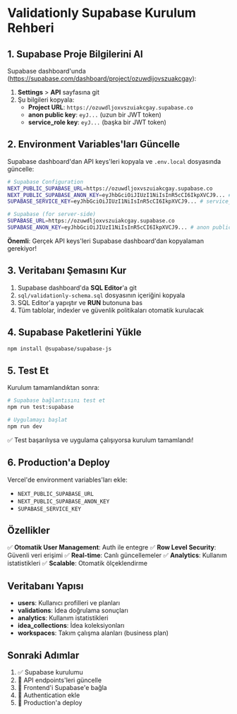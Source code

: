 # Validationly Supabase Kurulum Rehberi

## 1. Supabase Proje Bilgilerini Al

Supabase dashboard'unda (https://supabase.com/dashboard/project/ozuwdijovszuakcgay):

1. **Settings** > **API** sayfasına git
2. Şu bilgileri kopyala:
   - **Project URL**: `https://ozuwdljoxvszuiakcgay.supabase.co`
   - **anon public key**: `eyJ...` (uzun bir JWT token)
   - **service_role key**: `eyJ...` (başka bir JWT token)

## 2. Environment Variables'ları Güncelle

Supabase dashboard'dan API keys'leri kopyala ve `.env.local` dosyasında güncelle:

```bash
# Supabase Configuration  
NEXT_PUBLIC_SUPABASE_URL=https://ozuwdljoxvszuiakcgay.supabase.co
NEXT_PUBLIC_SUPABASE_ANON_KEY=eyJhbGciOiJIUzI1NiIsInR5cCI6IkpXVCJ9... # anon public key
SUPABASE_SERVICE_KEY=eyJhbGciOiJIUzI1NiIsInR5cCI6IkpXVCJ9... # service_role key

# Supabase (for server-side)
SUPABASE_URL=https://ozuwdljoxvszuiakcgay.supabase.co  
SUPABASE_ANON_KEY=eyJhbGciOiJIUzI1NiIsInR5cCI6IkpXVCJ9... # anon public key (aynı)
```

**Önemli**: Gerçek API keys'leri Supabase dashboard'dan kopyalaman gerekiyor!

## 3. Veritabanı Şemasını Kur

1. Supabase dashboard'da **SQL Editor**'a git
2. `sql/validationly-schema.sql` dosyasının içeriğini kopyala
3. SQL Editor'a yapıştır ve **RUN** butonuna bas
4. Tüm tablolar, indexler ve güvenlik politikaları otomatik kurulacak

## 4. Supabase Paketlerini Yükle

```bash
npm install @supabase/supabase-js
```

## 5. Test Et

Kurulum tamamlandıktan sonra:

```bash
# Supabase bağlantısını test et
npm run test:supabase

# Uygulamayı başlat
npm run dev
```

✅ Test başarılıysa ve uygulama çalışıyorsa kurulum tamamlandı!

## 6. Production'a Deploy

Vercel'de environment variables'ları ekle:
- `NEXT_PUBLIC_SUPABASE_URL`
- `NEXT_PUBLIC_SUPABASE_ANON_KEY`
- `SUPABASE_SERVICE_KEY`

## Özellikler

✅ **Otomatik User Management**: Auth ile entegre
✅ **Row Level Security**: Güvenli veri erişimi
✅ **Real-time**: Canlı güncellemeler
✅ **Analytics**: Kullanım istatistikleri
✅ **Scalable**: Otomatik ölçeklendirme

## Veritabanı Yapısı

- **users**: Kullanıcı profilleri ve planları
- **validations**: İdea doğrulama sonuçları
- **analytics**: Kullanım istatistikleri
- **idea_collections**: İdea koleksiyonları
- **workspaces**: Takım çalışma alanları (business plan)

## Sonraki Adımlar

1. ✅ Supabase kurulumu
2. 🔄 API endpoints'leri güncelle
3. 🔄 Frontend'i Supabase'e bağla
4. 🔄 Authentication ekle
5. 🔄 Production'a deploy
